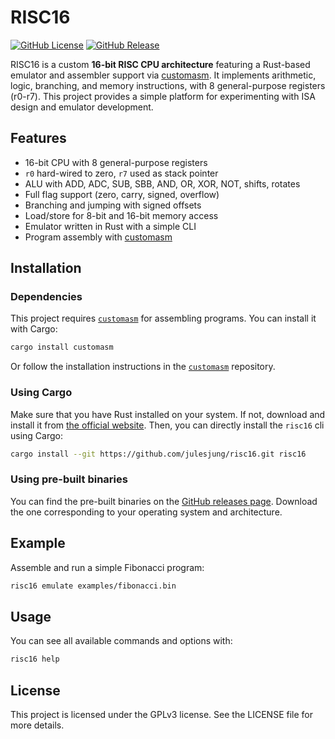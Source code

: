 # RISC16

[![GitHub License](https://img.shields.io/github/license/julesjung/risc16)](https://github.com/julesjung/risc16/blob/main/LICENSE.txt)
[![GitHub Release](https://img.shields.io/github/v/release/julesjung/risc16)](https://github.com/julesjung/risc16/releases/latest)

RISC16 is a custom **16-bit RISC CPU architecture** featuring a Rust-based emulator and assembler support via [customasm](https://github.com/hlorenzi/customasm).
It implements arithmetic, logic, branching, and memory instructions, with 8 general-purpose registers (r0-r7).
This project provides a simple platform for experimenting with ISA design and emulator development.

## Features

- 16-bit CPU with 8 general-purpose registers
- `r0` hard-wired to zero, `r7` used as stack pointer
- ALU with ADD, ADC, SUB, SBB, AND, OR, XOR, NOT, shifts, rotates
- Full flag support (zero, carry, signed, overflow)
- Branching and jumping with signed offsets
- Load/store for 8-bit and 16-bit memory access
- Emulator written in Rust with a simple CLI
- Program assembly with [customasm](https://github.com/hlorenzi/customasm)

## Installation

### Dependencies

This project requires [`customasm`](https://github.com/hlorenzi/customasm) for assembling programs. You can install it with Cargo:

```sh
cargo install customasm
```

Or follow the installation instructions in the [`customasm`](https://github.com/hlorenzi/customasm) repository.


### Using Cargo

Make sure that you have Rust installed on your system. If not, download and install it from [the official website](https://www.rust-lang.org/tools/install). Then, you can directly install the `risc16` cli using Cargo:

```sh
cargo install --git https://github.com/julesjung/risc16.git risc16
```

### Using pre-built binaries

You can find the pre-built binaries on the [GitHub releases page](https://github.com/julesjung/risc16/releases). Download the one corresponding to your operating system and architecture.

## Example

Assemble and run a simple Fibonacci program:

```sh
risc16 emulate examples/fibonacci.bin
```

## Usage

You can see all available commands and options with:

```sh
risc16 help
```

## License

This project is licensed under the GPLv3 license. See the LICENSE file for more details.